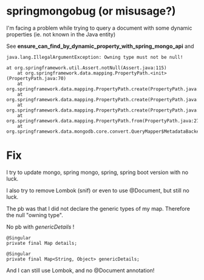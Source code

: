 # springmongobug (or misusage?)

I'm facing a problem while trying to query a document with some dynamic properties (ie. not known in the Java entity)

See **ensure_can_find_by_dynamic_property_with_spring_mongo_api** and 


    java.lang.IllegalArgumentException: Owning type must not be null!

	at org.springframework.util.Assert.notNull(Assert.java:115)
        at org.springframework.data.mapping.PropertyPath.<init>(PropertyPath.java:70)
        at org.springframework.data.mapping.PropertyPath.create(PropertyPath.java:329)
        at org.springframework.data.mapping.PropertyPath.create(PropertyPath.java:309)
        at org.springframework.data.mapping.PropertyPath.create(PropertyPath.java:293)
        at org.springframework.data.mapping.PropertyPath.from(PropertyPath.java:275)
        at org.springframework.data.mongodb.core.convert.QueryMapper$MetadataBackedField.get

# Fix

I try to update mongo, spring mongo, spring, spring boot version with no luck.

I also try to remove Lombok (snif) or even to use @Document, but still no luck.

The pb was that I did not declare the generic types of my map. Therefore the null "owning type".

No pb with *genericDetails* !

    @Singular
    private final Map details;

    @Singular
    private final Map<String, Object> genericDetails;

And I can still use Lombok, and no @Document annotation!